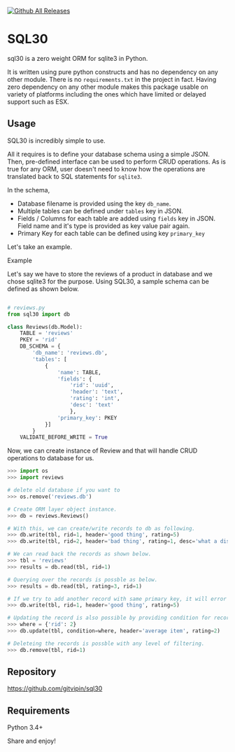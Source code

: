 [![Github All Releases](https://img.shields.io/pypi/dm/sql30)]()

# SQL30

sql30 is a zero weight ORM for sqlite3 in Python. 

It is written using pure python constructs and has no dependency on any other module. There is no `requirements.txt` in the project in fact. Having zero dependency on any other module makes this package usable on variety of platforms including the ones which have limited or delayed support such as ESX.


Usage
------------

SQL30 is incredibly simple to use. 

All it requires is to define your database schema using a simple JSON. Then, pre-defined interface can be used to perform CRUD operations. As is true for any ORM, user doesn't need to know how the operations are translated back to SQL statements for `sqlite3`. 

In the schema,
- Database filename is provided using the key `db_name`.
- Multiple tables can be defined under `tables` key in JSON.
- Fields / Columns for each table are added using `fields` key in JSON. Field name and it's type is provided as key value pair again.
- Primary Key for each table can be defined using key `primary_key`

Let's take an example. 

Example

Let's say we have to store the reviews of a product in database and we chose sqlite3 for the purpose. Using SQL30, a sample schema can be defined as shown below.


```python

# reviews.py
from sql30 import db

class Reviews(db.Model):
    TABLE = 'reviews'
    PKEY = 'rid'
    DB_SCHEMA = {
        'db_name': 'reviews.db',
        'tables': [
            {
                'name': TABLE,
                'fields': {
                    'rid': 'uuid',
                    'header': 'text',
                    'rating': 'int',
                    'desc': 'text'
                    },
                'primary_key': PKEY
            }]
        }
    VALIDATE_BEFORE_WRITE = True

```

Now, we can create instance of Review and that will handle CRUD operations to database for us. 

```python
>>> import os
>>> import reviews

# delete old database if you want to
>>> os.remove('reviews.db')

# Create ORM layer object instance.
>>> db = reviews.Reviews()

# With this, we can create/write records to db as following.
>>> db.write(tbl, rid=1, header='good thing', rating=5)
>>> db.write(tbl, rid=2, header='bad thing', rating=1, desc='what a disgusting thing')

# We can read back the records as shown below.
>>> tbl = 'reviews'
>>> results = db.read(tbl, rid=1)

# Querying over the records is possble as below.
>>> results = db.read(tbl, rating=3, rid=1)

# If we try to add another record with same primary key, it will error out.
>>> db.write(tbl, rid=1, header='good thing', rating=5)

# Updating the record is also possible by providing condition for records and updated values.
>>> where = {'rid': 2}
>>> db.update(tbl, condition=where, header='average item', rating=2)

# Deleteing the records is possble with any level of filtering.
>>> db.remove(tbl, rid=1)
```


Repository
------------
https://github.com/gitvipin/sql30 


Requirements
------------
Python 3.4+

Share and enjoy!
